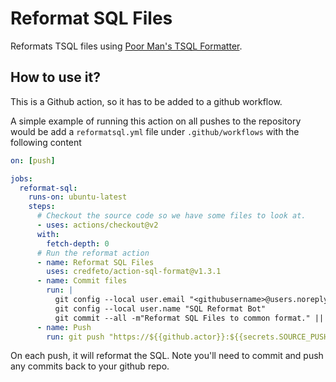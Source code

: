 # Reformat SQL Files

Reformats TSQL files using [Poor Man's TSQL Formatter](http://architectshack.com/PoorMansTSqlFormatter.ashx).

## How to use it?
This is a Github action, so it has to be added to a github workflow.  

A simple example of running this action on all pushes to the repository would be
add a `reformatsql.yml` file under `.github/workflows` with the following content
```yaml
on: [push]

jobs:
  reformat-sql:
    runs-on: ubuntu-latest
    steps:
      # Checkout the source code so we have some files to look at.
      - uses: actions/checkout@v2
      with:
        fetch-depth: 0
      # Run the reformat action
      - name: Reformat SQL Files
        uses: credfeto/action-sql-format@v1.3.1
      - name: Commit files
        run: |
          git config --local user.email "<githubusername>@users.noreply.github.com"
          git config --local user.name "SQL Reformat Bot"
          git commit --all -m"Reformat SQL Files to common format." || true
      - name: Push
        run: git push "https://${{github.actor}}:${{secrets.SOURCE_PUSH_TOKEN}}@github.com/${{github.repository}}.git" "HEAD:${{ env.GIT_BRANCH }}"
```

On each push, it will reformat the SQL.  Note you'll need to commit and push any commits back to your github repo. 
